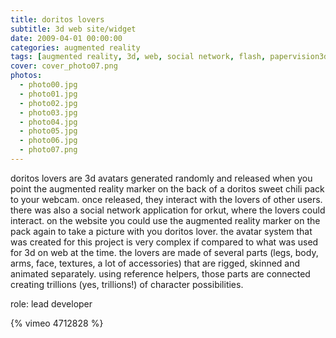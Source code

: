 ```yaml
---
title: doritos lovers
subtitle: 3d web site/widget
date: 2009-04-01 00:00:00
categories: augmented reality
tags: [augmented reality, 3d, web, social network, flash, papervision3d, actionscript, doritos]
cover: cover_photo07.png
photos:
  - photo00.jpg
  - photo01.jpg
  - photo02.jpg
  - photo03.jpg
  - photo04.jpg
  - photo05.jpg
  - photo06.jpg
  - photo07.png
---
```

doritos lovers are 3d avatars generated randomly and released when you point the augmented reality marker on the back of a doritos sweet chili pack to your webcam. once released, they interact with the lovers of other users. there was also a social network application for orkut, where the lovers could interact. on the website you could use the augmented reality marker on the pack again to take a picture with you doritos lover. the avatar system that was created for this project is very complex if compared to what was used for 3d on web at the time. the lovers are made of several parts (legs, body, arms, face, textures, a lot of accessories) that are rigged, skinned and animated separately. using reference helpers, those parts are connected creating trillions (yes, trillions!) of character possibilities.

role: lead developer

{% vimeo 4712828 %}
